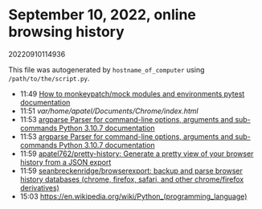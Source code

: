 # September 10, 2022, online browsing history

20220910114936

This file was autogenerated by `hostname_of_computer` using `/path/to/the/script.py`.

- 11:49 [How to monkeypatch/mock modules and environments  pytest documentation](https://docs.pytest.org/en/7.1.x/how-to/monkeypatch.html?highlight=mock)
- 11:51 *var/home/apatel/Documents/Chrome/index.html*
- 11:53 [argparse  Parser for command-line options, arguments and sub-commands  Python 3.10.7 documentation](https://docs.python.org/3/library/argparse.html)
- 11:53 [argparse  Parser for command-line options, arguments and sub-commands  Python 3.10.7 documentation](https://docs.python.org/3/library/argparse.html#the-add-argument-method)
- 11:59 [apatel762/pretty-history: Generate a pretty view of your browser history from a JSON export](https://github.com/apatel762/pretty-history)
- 11:59 [seanbreckenridge/browserexport: backup and parse browser history databases (chrome, firefox, safari, and other chrome/firefox derivatives)](https://github.com/seanbreckenridge/browserexport)
- 15:03 <https://en.wikipedia.org/wiki/Python_(programming_language)>
